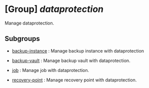 # [Group] _dataprotection_

Manage dataprotection.

## Subgroups

- [backup-instance](/Commands/dataprotection/backup-instance/readme.md)
: Manage backup instance with dataprotection

- [backup-vault](/Commands/dataprotection/backup-vault/readme.md)
: Manage backup vault with dataprotection.

- [job](/Commands/dataprotection/job/readme.md)
: Manage job with dataprotection.

- [recovery-point](/Commands/dataprotection/recovery-point/readme.md)
: Manage recovery point with dataprotection.
